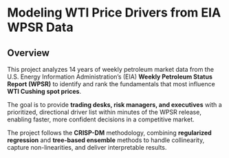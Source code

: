 # Modeling WTI Price Drivers from EIA WPSR Data

## Overview
This project analyzes 14 years of weekly petroleum market data from the U.S. Energy Information Administration’s (EIA) **Weekly Petroleum Status Report (WPSR)** 
to identify and rank the fundamentals that most influence **WTI Cushing spot prices**.  

The goal is to provide **trading desks, risk managers, and executives** with a prioritized, directional driver list within minutes of the WPSR release, enabling faster, more confident decisions in a competitive market.

The project follows the **CRISP-DM** methodology, combining **regularized regression** and **tree-based ensemble** methods to handle collinearity, capture non-linearities, and deliver interpretable results.

